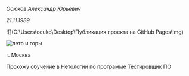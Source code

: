 

*Осюков Александр Юрьевич*

_21.11.1989_

![](C:\Users\ocuko\Desktop\Публикация проекта на GitHub Pages\img)


<image src="/img/IMG_8233.JPG" alt="лето и горы">



г. Москва


Прохожу обучение в Нетологии по программе Тестировщик ПО


